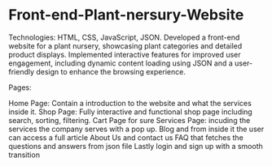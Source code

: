# Front-end-Plant-nersury-Website
Technologies: HTML, CSS, JavaScript, JSON. Developed a front-end website for a plant nursery, showcasing plant categories and detailed product displays. Implemented interactive features for improved user engagement, including dynamic content loading using JSON and a user-friendly design to enhance the browsing experience.


Pages: 

Home Page: Contain a introduction to the website and what the services inside it.
Shop Page: Fully interactive and functional shop page including search, sorting, filtering.
Cart Page for sure 
Services Page: incuding the services the company serves with a pop up.
Blog and from inside it the user can access a full article
About Us and contact us 
FAQ that fetches the questions and answers from json file
Lastly login and sign up with a smooth transition
